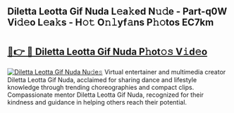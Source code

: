 ## Diletta Leotta Gif Nuda L𝚎a𝚔ed N𝚞𝚍e - Part-q0W Vi𝚍𝚎o L𝚎a𝚔s - H𝚘𝚝 O𝚗𝚕yf𝚊ns P𝚑𝚘tos EC7km

# <h2><a href="http://kff6elg.oniu.top/?m=Diletta+Leotta+Gif+Nuda">🔗👉 🔴 Diletta Leotta Gif Nuda P𝚑ot𝚘𝚜 V𝚒d𝚎o</a></h2>

[![Diletta Leotta Gif Nuda Nu𝚍e𝚜](https://i.imgur.com/0qMVB7G.gif)](http://kff6elg.oniu.top/?m=Diletta+Leotta+Gif+Nuda)
Virtual entertainer and multimedia creator Diletta Leotta Gif Nuda, acclaimed for sharing dance and lifestyle knowledge through trending choreographies and compact clips. Compassionate mentor Diletta Leotta Gif Nuda, recognized for their kindness and guidance in helping others reach their potential.  
